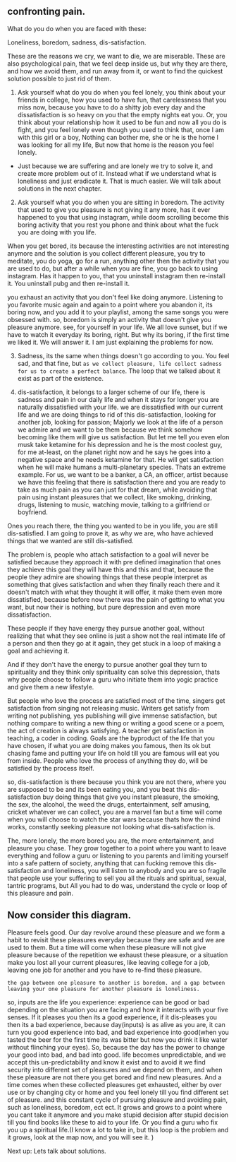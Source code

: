 ## confronting pain.

What do you do when you are faced with these:

Loneliness, boredom, sadness, dis-satisfaction.

These are the reasons we cry, we want to die, we are miserable. These are also  psychological pain, that we feel deep inside us, but why they are there, and how we avoid them, and run away from it, or want to find the quickest solution possible to just rid of them.

1. Ask yourself what do you do when you feel lonely, you think about your friends in college, how you used to have fun, that carelessness that you miss now, because you have to do a shitty job every day and the dissatisfaction is so heavy on you that the empty nights eat you. Or, you think about your relationship how it used to be fun and now all you do is fight, and you feel lonely even though you used to think that, once I am with this girl or a boy, Nothing can bother me, she or he is the home I was looking for all my life, But now that home is the reason you feel lonely.

* Just because we are suffering and are lonely we try to solve it, and create more problem out of it. Instead what if we understand what is loneliness and just eradicate it. That is much easier. We will talk about solutions in the next chapter.

2. Ask yourself what you do when you are sitting in boredom. The activity that used to give you pleasure is not giving it any more, has it ever happened to you that using instagram, while doom scrolling become this boring activity that you rest you phone and think about what the fuck you are doing with you life.
  
When you get bored, its because the interesting activities are not interesting anymore and the solution is you collect different pleasure, you try to meditate, you do yoga, go for a run, anything other then the activity that you are used to do, but after a while when you are fine, you go back to using instagram. Has it happen to you, that you uninstall instagram then re-install it. You uninstall pubg and then re-install it.
  
you exhaust an activity that you don't feel like doing anymore. Listening to you favorite music again and again to a point where you abandon it, its boring now, and you add it to your playlist, among the same songs you were obsessed with.
so, boredom is simply an activity that doesn't give you pleasure anymore. see, for yourself in your life. We all love sunset, but if we have to watch it everyday its boring, right. But why its boring, if the first time we liked it. We will answer it. I am just explaining the problems for now. 

3. Sadness, its the same when things doesn't go according to you. You feel sad, and that fine, but `as we collect pleasure, life collect sadness for us to create a perfect balance`. The loop that we talked about it exist as part of the existence.

4. dis-satisfaction, it belongs to a larger scheme of our life, there is sadness and pain in our daily life and when it stays for longer you are naturally dissatisfied with your life.
 we are dissatisfied with our current life and we are doing things to rid of this dis-satisfaction, looking for another job, looking for passion; Majorly we look at the life of a person we admire and we want to be them because we think somehow becoming like them will give us satisfaction. But let me tell you even elon musk take ketamine for his depression and he is the most coolest guy, for me at-least, on the planet right now and he says he goes into a negative space and he needs ketamine for that. He will get satisfaction when he will make humans a multi-planetary species. Thats an extreme example. For us, we want to be a banker, a CA, an officer, artist because we have this feeling that there is satisfaction there and you are ready to take as much pain as you can just for that dream, while avoiding that pain using instant pleasures that we collect, like smoking, drinking, drugs, listening to music, watching movie, talking to a girlfriend or boyfriend. 
  
Ones you reach there, the thing you wanted to be in you life, you are still dis-satisfied. I am going to prove it, as why we are, who have achieved things that we wanted are still dis-satisfied. 
   
The problem is, people who attach satisfaction to a goal will never be satisfied because they approach it with pre defined imagination that ones they achieve this goal they will have this and this and that, because the people they admire are showing things that these people interpret as something that gives satisfaction and when they finally reach there and it doesn't match with what they thought it will offer, it make them even more dissatisfied, because before now there was the pain of getting to what you want, but now their is nothing, but pure depression and even more dissatisfaction. 
  
These people if they have energy they pursue another goal, without realizing that what they see online is just a show not the real intimate life of a person and then they go at it again, they get stuck in a loop of making a goal and achieving it.
  
And if they don't have the energy to pursue another goal they turn to spirituality and they think only spirituality can solve this depression, thats why people choose to follow a guru who initiate them into yogic practice and give them a new lifestyle.
   
But people who love the process are satisfied most of the time, singers get satisfaction from singing not releasing music. Writers get satisfy from writing not publishing, yes publishing will give immense satisfaction, but nothing compare to writing a new thing or writing a good scene or a poem, the act of creation is always satisfying. A teacher get satisfaction in teaching, a coder in coding. Goals are the byproduct of the life that you have chosen, if what you are doing makes you famous, then its ok but chasing fame and putting your life on hold till you are famous will eat you from inside. People who love the process of anything they do, will be satisfied by the process itself.
  
so, dis-satisfaction is there because you think you are not there, where you are supposed to be and its been eating you, and you beat this dis-satisfaction buy doing things that give you instant pleasure, the smoking, the sex, the alcohol, the weed the drugs, entertainment, self amusing, cricket whatever we can collect, you are a marvel fan but a time will come when you will choose to watch the star wars because thats how the mind works, constantly seeking pleasure not looking what dis-satisfaction is.

The, more lonely, the more bored you are, the more entertainment, and pleasure you chase. They grow together to a point where you want to leave everything and follow a guru or listening to you parents and limiting yourself into a safe pattern of society, anything that can fucking remove this dis-satisfaction and loneliness, you will listen to anybody and you are so fragile that people use your suffering to sell you all the rituals and spiritual, sexual, tantric programs, but All you had to do was, understand the cycle or loop of this pleasure and pain.

## Now consider this diagram.
Pleasure feels good. Our day revolve around these pleasure and we form a habit to revisit these pleasures everyday because they are safe and we are used to them. But a time will come when these pleasure will not give pleasure because of the repetition we exhaust these pleasure, or a situation make you lost all your current pleasures, like leaving college for a job, leaving one job for another and you have to re-find these pleasure.

`the gap between one pleasure to another is boredom. and a gap between leaving your one pleasure for another pleasure is loneliness.`

so, inputs are the life you experience: experience can be good or bad depending on the situation you are facing and how it interacts with your five senses. If it pleases you then its a good experience, if it dis-pleases you then its a bad experience, because day(inputs) is as alive as you are, it can turn you good experience into bad, and bad experience into good(when you tasted the beer for the first time its was bitter but now you drink it like water without flinching your eyes).
So, because the day has the power to change your good into bad, and bad into good. life becomes unpredictable, and we accept this un-predictability and know it exist and to avoid it we find security into different set of pleasures and we depend on them, and when these pleasure are not there you get bored and find new pleasures. And a time comes when these collected pleasures get exhausted, either by over use or by changing city or home and you feel lonely till you find different set of pleasure. 
and this constant cycle of pursuing pleasure and avoiding pain, such as loneliness, boredom, ect ect. It grows and grows to a point where you cant take it anymore and you make stupid decision after stupid decision till you find books like these to aid to your life. Or you find a guru who fix you up a spiritual life.(I know a lot to take in, but this loop is the problem and it grows, look at the map now, and you will see it. ) 

Next up: Lets talk about solutions.


 